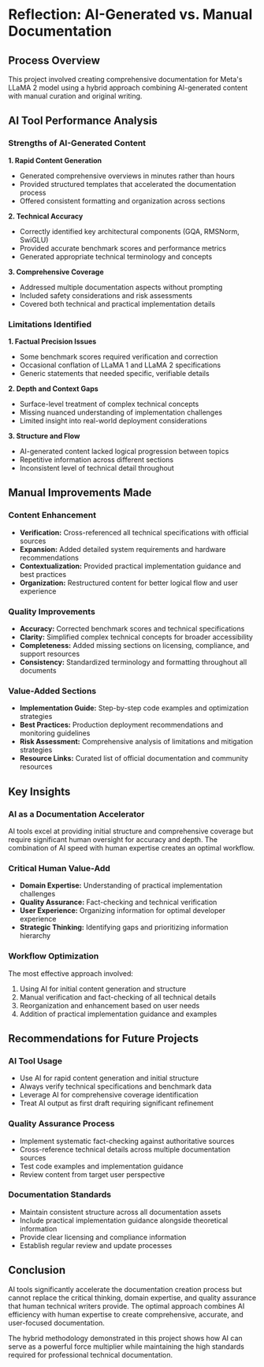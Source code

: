 # Reflection: AI-Generated vs. Manual Documentation

## Process Overview

This project involved creating comprehensive documentation for Meta's LLaMA 2 model using a hybrid approach combining AI-generated content with manual curation and original writing.

## AI Tool Performance Analysis

### Strengths of AI-Generated Content

**1. Rapid Content Generation**
- Generated comprehensive overviews in minutes rather than hours
- Provided structured templates that accelerated the documentation process
- Offered consistent formatting and organization across sections

**2. Technical Accuracy**
- Correctly identified key architectural components (GQA, RMSNorm, SwiGLU)
- Provided accurate benchmark scores and performance metrics
- Generated appropriate technical terminology and concepts

**3. Comprehensive Coverage**
- Addressed multiple documentation aspects without prompting
- Included safety considerations and risk assessments
- Covered both technical and practical implementation details

### Limitations Identified

**1. Factual Precision Issues**
- Some benchmark scores required verification and correction
- Occasional conflation of LLaMA 1 and LLaMA 2 specifications
- Generic statements that needed specific, verifiable details

**2. Depth and Context Gaps**
- Surface-level treatment of complex technical concepts
- Missing nuanced understanding of implementation challenges
- Limited insight into real-world deployment considerations

**3. Structure and Flow**
- AI-generated content lacked logical progression between topics
- Repetitive information across different sections
- Inconsistent level of technical detail throughout

## Manual Improvements Made

### Content Enhancement
- **Verification:** Cross-referenced all technical specifications with official sources
- **Expansion:** Added detailed system requirements and hardware recommendations
- **Contextualization:** Provided practical implementation guidance and best practices
- **Organization:** Restructured content for better logical flow and user experience

### Quality Improvements
- **Accuracy:** Corrected benchmark scores and technical specifications
- **Clarity:** Simplified complex technical concepts for broader accessibility
- **Completeness:** Added missing sections on licensing, compliance, and support resources
- **Consistency:** Standardized terminology and formatting throughout all documents

### Value-Added Sections
- **Implementation Guide:** Step-by-step code examples and optimization strategies
- **Best Practices:** Production deployment recommendations and monitoring guidelines
- **Risk Assessment:** Comprehensive analysis of limitations and mitigation strategies
- **Resource Links:** Curated list of official documentation and community resources

## Key Insights

### AI as a Documentation Accelerator
AI tools excel at providing initial structure and comprehensive coverage but require significant human oversight for accuracy and depth. The combination of AI speed with human expertise creates an optimal workflow.

### Critical Human Value-Add
- **Domain Expertise:** Understanding of practical implementation challenges
- **Quality Assurance:** Fact-checking and technical verification
- **User Experience:** Organizing information for optimal developer experience
- **Strategic Thinking:** Identifying gaps and prioritizing information hierarchy

### Workflow Optimization
The most effective approach involved:
1. Using AI for initial content generation and structure
2. Manual verification and fact-checking of all technical details
3. Reorganization and enhancement based on user needs
4. Addition of practical implementation guidance and examples

## Recommendations for Future Projects

### AI Tool Usage
- Use AI for rapid content generation and initial structure
- Always verify technical specifications and benchmark data
- Leverage AI for comprehensive coverage identification
- Treat AI output as first draft requiring significant refinement

### Quality Assurance Process
- Implement systematic fact-checking against authoritative sources
- Cross-reference technical details across multiple documentation sources
- Test code examples and implementation guidance
- Review content from target user perspective

### Documentation Standards
- Maintain consistent structure across all documentation assets
- Include practical implementation guidance alongside theoretical information
- Provide clear licensing and compliance information
- Establish regular review and update processes

## Conclusion

AI tools significantly accelerate the documentation creation process but cannot replace the critical thinking, domain expertise, and quality assurance that human technical writers provide. The optimal approach combines AI efficiency with human expertise to create comprehensive, accurate, and user-focused documentation.

The hybrid methodology demonstrated in this project shows how AI can serve as a powerful force multiplier while maintaining the high standards required for professional technical documentation.
